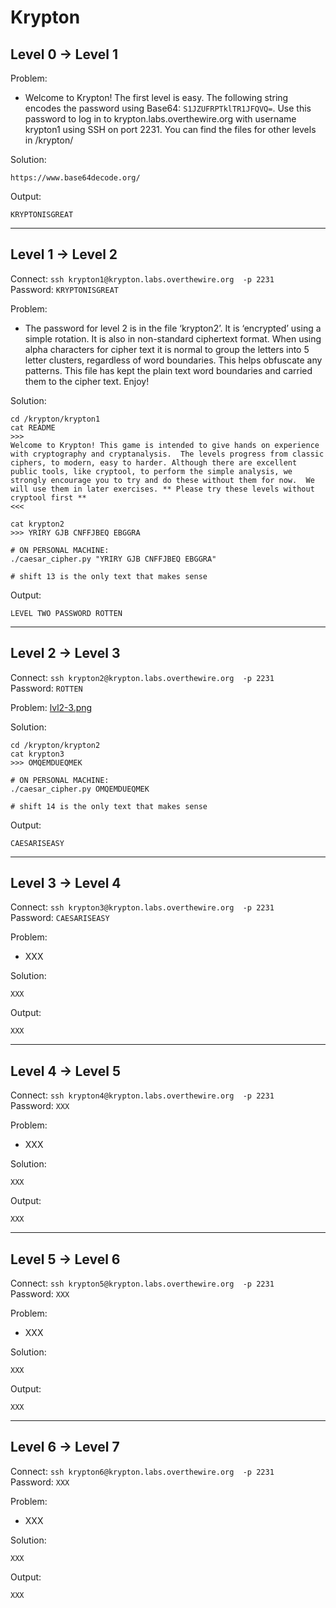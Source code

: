 # Krypton

##  Level 0 → Level 1
Problem:
- Welcome to Krypton! The first level is easy. The following string encodes the password using Base64: ```S1JZUFRPTklTR1JFQVQ=```. Use this password to log in to krypton.labs.overthewire.org with username krypton1 using SSH on port 2231. You can find the files for other levels in /krypton/

Solution:
```
https://www.base64decode.org/
```

Output:
```
KRYPTONISGREAT
```


---


##  Level 1 → Level 2
Connect: ```ssh krypton1@krypton.labs.overthewire.org  -p 2231```      
Password: ```KRYPTONISGREAT```

Problem:
- The password for level 2 is in the file ‘krypton2’. It is ‘encrypted’ using a simple rotation. It is also in non-standard ciphertext format. When using alpha characters for cipher text it is normal to group the letters into 5 letter clusters, regardless of word boundaries. This helps obfuscate any patterns. This file has kept the plain text word boundaries and carried them to the cipher text. Enjoy!

Solution:
```
cd /krypton/krypton1
cat README
>>>
Welcome to Krypton! This game is intended to give hands on experience with cryptography and cryptanalysis.  The levels progress from classic ciphers, to modern, easy to harder. Although there are excellent public tools, like cryptool, to perform the simple analysis, we strongly encourage you to try and do these without them for now.  We will use them in later exercises. ** Please try these levels without cryptool first **
<<<
```
```
cat krypton2
>>> YRIRY GJB CNFFJBEQ EBGGRA

# ON PERSONAL MACHINE:
./caesar_cipher.py "YRIRY GJB CNFFJBEQ EBGGRA"

# shift 13 is the only text that makes sense
```

Output:
```
LEVEL TWO PASSWORD ROTTEN
```


---


##  Level 2 → Level 3
Connect: ```ssh krypton2@krypton.labs.overthewire.org  -p 2231```      
Password: ```ROTTEN```

Problem:
[lvl2-3.png](https://github.com/sabinach/ctf/tree/master/overthewire/krypton/lvl2-3.png)

Solution:
```
cd /krypton/krypton2
cat krypton3
>>> OMQEMDUEQMEK

# ON PERSONAL MACHINE:
./caesar_cipher.py OMQEMDUEQMEK

# shift 14 is the only text that makes sense
```

Output:
```
CAESARISEASY
```


---


##  Level 3 → Level 4
Connect: ```ssh krypton3@krypton.labs.overthewire.org  -p 2231```      
Password: ```CAESARISEASY```

Problem:
- XXX

Solution:
```
XXX
```

Output:
```
XXX
```


---


##  Level 4 → Level 5
Connect: ```ssh krypton4@krypton.labs.overthewire.org  -p 2231```      
Password: ```XXX```

Problem:
- XXX

Solution:
```
XXX
```

Output:
```
XXX
```


---


##  Level 5 → Level 6
Connect: ```ssh krypton5@krypton.labs.overthewire.org  -p 2231```      
Password: ```XXX```

Problem:
- XXX

Solution:
```
XXX
```

Output:
```
XXX
```


---


##  Level 6 → Level 7
Connect: ```ssh krypton6@krypton.labs.overthewire.org  -p 2231```      
Password: ```XXX```

Problem:
- XXX

Solution:
```
XXX
```

Output:
```
XXX
```
